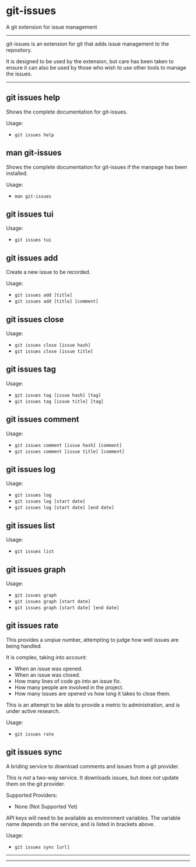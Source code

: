 

# git-issues

A git extension for issue management

---

git-issues is an extension for git that adds issue management to the repository.

It is designed to be used by the extension, but care has been taken to ensure it can also be used by those who wish to use other tools to manage the issues.

---

## git issues help

Shows the complete documentation for git-issues.

Usage:

* ```git issues help```

## man git-issues

Shows the complete documentation for git-issues if the manpage has been installed.

Usage:

* ```man git-issues```

## git issues tui

Usage:

* ```git issues tui```

## git issues add

Create a new issue to be recorded.

Usage:

* ```git issues add [title]```
* ```git issues add [title] [comment]```

## git issues close

Usage:

* ```git issues close [issue hash]```
* ```git issues close [issue title]```

## git issues tag

Usage:

* ```git issues tag [issue hash] [tag]```
* ```git issues tag [issue title] [tag]```

## git issues comment

Usage:

* ```git issues comment [issue hash] [comment]```
* ```git issues comment [issue title] [comment]```

## git issues log

Usage:

* ```git issues log```
* ```git issues log [start date]```
* ```git issues log [start date] [end date]```

## git issues list

Usage:

* ```git issues list```

## git issues graph

Usage:

* ```git issues graph```
* ```git issues graph [start date]```
* ```git issues graph [start date] [end date]```

## git issues rate

This provides a unqiue number, attempting to judge how well issues are being handled.

It is complex, taking into account:

* When an issue was opened.
* When an issue was closed.
* How many lines of code go into an issue fix.
* How many people are involved in the project.
* How many issues are opened vs how long it takes to close them.

This is an attempt to be able to provide a metric to administration, and is under active research.

Usage:

* ```git issues rate```

## git issues sync

A briding service to download comments and issues from a git provider.

This is *not* a two-way service. It downloads issues, but does *not* update them on the git provider.

Supported Providers:

* None (Not Supported Yet)

API keys will need to be available as environment variables. The variable name depends on the service, and is listed in brackets above.

Usage:

* ```git issues sync [url]```

---
---